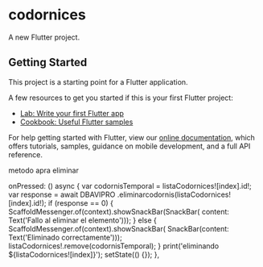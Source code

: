 # codornices

A new Flutter project.

## Getting Started

This project is a starting point for a Flutter application.

A few resources to get you started if this is your first Flutter project:

- [Lab: Write your first Flutter app](https://flutter.dev/docs/get-started/codelab)
- [Cookbook: Useful Flutter samples](https://flutter.dev/docs/cookbook)

For help getting started with Flutter, view our
[online documentation](https://flutter.dev/docs), which offers tutorials,
samples, guidance on mobile development, and a full API reference.

metodo apra eliminar 

 onPressed: () async {
                      var codornisTemporal = listaCodornices![index].id!;
                      var response = await DBAVIPRO
                          .eliminarcodornis(listaCodornices![index].id!);
                      if (response == 0) {
                        ScaffoldMessenger.of(context).showSnackBar(SnackBar(
                            content: Text('Fallo al eliminar el elemento')));
                      } else {
                        ScaffoldMessenger.of(context).showSnackBar(
                            SnackBar(content: Text('Eliminado correctamente')));
                        listaCodornices!.remove(codornisTemporal);
                      }
                      print('eliminando ${listaCodornices![index]}');
                      setState(() {});
                    },